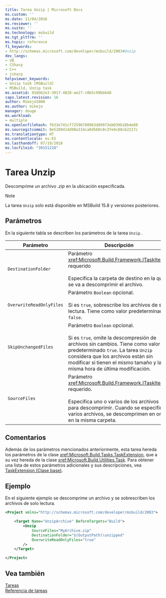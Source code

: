 ```yaml
---
title: Tarea Unzip | Microsoft Docs
ms.custom: ''
ms.date: 11/04/2016
ms.reviewer: ''
ms.suite: ''
ms.technology: msbuild
ms.tgt_pltfrm: ''
ms.topic: reference
f1_keywords:
- http://schemas.microsoft.com/developer/msbuild/2003#Unzip
dev_langs:
- VB
- CSharp
- C++
- jsharp
helpviewer_keywords:
- Unzip task [MSBuild]
- MSBuild, Unzip task
ms.assetid: 916bb2e3-3017-4828-ae27-c0b5c99bbb48
caps.latest.revision: 16
author: Mikejo5000
ms.author: mikejo
manager: douge
ms.workload:
- multiple
ms.openlocfilehash: f633e741cf72596708963d89973eb039b18b4e88
ms.sourcegitcommit: 0e5289414d90a314ca0d560c0c3fe9c88cb2217c
ms.translationtype: HT
ms.contentlocale: es-ES
ms.lasthandoff: 07/19/2018
ms.locfileid: "39151218"
---
```

# <a name="unzip-task"></a>Tarea Unzip
Descomprime un archivo *.zip* en la ubicación especificada.

>[!NOTE]
>La tarea `Unzip` solo está disponible en MSBuild 15.8 y versiones posteriores.
  
## <a name="parameters"></a>Parámetros  
 En la siguiente tabla se describen los parámetros de la tarea `Unzip` .  
  
|Parámetro|Descripción|  
|---------------|-----------------|  
|`DestinationFolder`|Parámetro <xref:Microsoft.Build.Framework.ITaskItem> requerido<br /><br /> Especifica la carpeta de destino en la que se va a descomprimir el archivo.|
|`OverwriteReadOnlyFiles`|Parámetro `Boolean` opcional.<br /><br /> Si es `true`, sobrescribe los archivos de solo lectura. Tiene como valor predeterminado `false`.|
|`SkipUnchangedFiles`|Parámetro `Boolean` opcional.<br /><br /> Si es `true`, omite la descompresión de archivos sin cambios. Tiene como valor predeterminado `true`. La tarea `Unzip` considera que los archivos están sin modificar si tienen el mismo tamaño y la misma hora de última modificación.|
|`SourceFiles`|Parámetro <xref:Microsoft.Build.Framework.ITaskItem>`[]` requerido.<br /><br /> Especifica uno o varios de los archivos para descomprimir. Cuando se especifican varios archivos, se descomprimen en orden en la misma carpeta.|
  
## <a name="remarks"></a>Comentarios  
 Además de los parámetros mencionados anteriormente, esta tarea hereda los parámetros de la clase <xref:Microsoft.Build.Tasks.TaskExtension>, que a su vez hereda de la clase <xref:Microsoft.Build.Utilities.Task>. Para obtener una lista de estos parámetros adicionales y sus descripciones, vea [TaskExtension (Clase base)](../msbuild/taskextension-base-class.md).  
  
## <a name="example"></a>Ejemplo  
 En el siguiente ejemplo se descomprime un archivo y se sobrescriben los archivos de solo lectura.
  
```xml  
<Project xmlns="http://schemas.microsoft.com/developer/msbuild/2003">

    <Target Name="UnzipArchive" BeforeTargets="Build">
        <Unzip
            SourceFiles="MyArchive.zip"
            DestinationFolder="$(OutputPath)\unzipped"
            OverwriteReadOnlyFiles="true"
        />
    </Target>

</Project>
```
  
## <a name="see-also"></a>Vea también  
 [Tareas](../msbuild/msbuild-tasks.md)   
 [Referencia de tareas](../msbuild/msbuild-task-reference.md)
